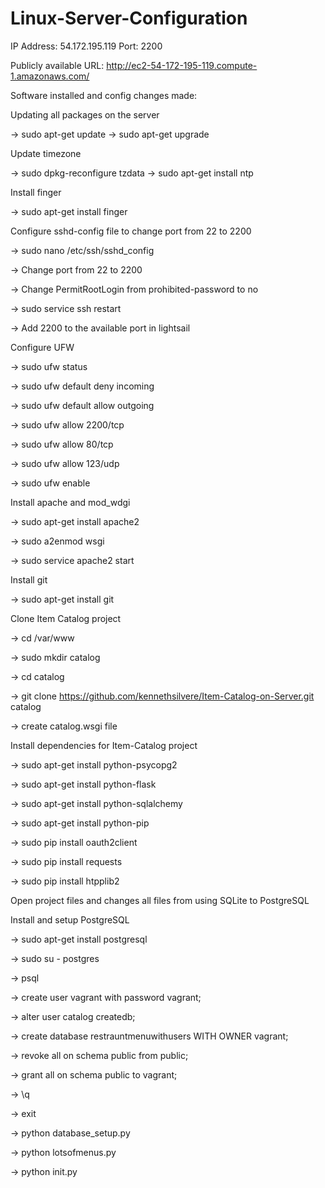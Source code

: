 # Linux-Server-Configuration

IP Address: 54.172.195.119
Port: 2200

Publicly available URL: http://ec2-54-172-195-119.compute-1.amazonaws.com/

Software installed and config changes made:

Updating all packages on the server

-> sudo apt-get update
-> sudo apt-get upgrade


Update timezone

-> sudo dpkg-reconfigure tzdata
-> sudo apt-get install ntp


Install finger

-> sudo apt-get install finger


Configure sshd-config file to change port from 22 to 2200

-> sudo nano /etc/ssh/sshd_config

-> Change port from 22 to 2200

-> Change PermitRootLogin from prohibited-password to no

-> sudo service ssh restart

-> Add 2200 to the available port in lightsail


Configure UFW

-> sudo ufw status 

-> sudo ufw default deny incoming

-> sudo ufw default allow outgoing

-> sudo ufw allow 2200/tcp

-> sudo ufw allow 80/tcp

-> sudo ufw allow 123/udp

-> sudo ufw enable


Install apache and mod_wdgi

-> sudo apt-get install apache2

-> sudo a2enmod wsgi

-> sudo service apache2 start


Install git 

-> sudo apt-get install git


Clone Item Catalog project

-> cd /var/www

-> sudo mkdir catalog

-> cd catalog

-> git clone https://github.com/kennethsilvere/Item-Catalog-on-Server.git catalog

-> create catalog.wsgi file


Install dependencies for Item-Catalog project

-> sudo apt-get install python-psycopg2

-> sudo apt-get install python-flask

-> sudo apt-get install python-sqlalchemy

-> sudo apt-get install python-pip

-> sudo pip install oauth2client

-> sudo pip install requests

-> sudo pip install htpplib2


Open project files and changes all files from using SQLite to PostgreSQL


Install and setup PostgreSQL


-> sudo apt-get install postgresql

-> sudo su - postgres

-> psql

-> create user vagrant with password vagrant;

-> alter user catalog createdb;

-> create database restrauntmenuwithusers WITH OWNER vagrant;

-> revoke all on schema public from public;

-> grant all on schema public to vagrant;

-> \q

-> exit

-> python database_setup.py

-> python lotsofmenus.py

-> python init.py
